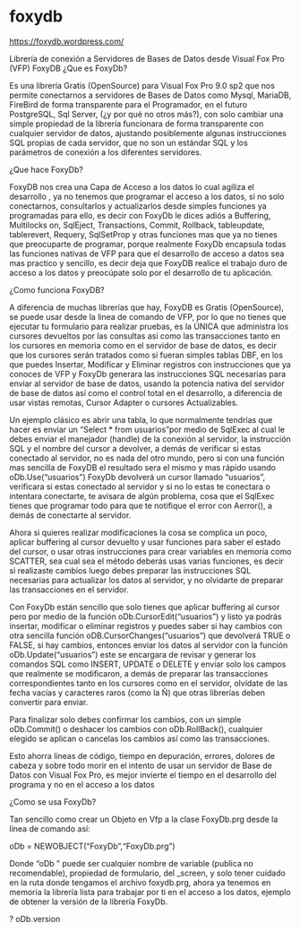 # foxydb

https://foxydb.wordpress.com/

Librería de conexión a Servidores de Bases de Datos desde Visual Fox Pro (VFP)
FoxyDB
¿Que es FoxyDb?

Es una librería Gratis (OpenSource) para Visual Fox Pro 9.0 sp2 que nos permite conectarnos a servidores de Bases de Datos como Mysql, MariaDB, FireBird de forma transparente para el Programador, en el futuro PostgreSQL, Sql Server, (¿y por qué no otros más?), con solo cambiar una simple propiedad de la librería funcionara de forma transparente con cualquier servidor de datos, ajustando posiblemente algunas instrucciones SQL propias de cada servidor, que no son un estándar SQL y los parámetros de conexión a los diferentes servidores.

¿Que hace FoxyDb?

FoxyDB nos crea una Capa de Acceso a los datos lo cual agiliza el desarrollo , ya no tenemos que programar el acceso a los datos, si no solo conectarnos, consultarlos y actualizarlos desde simples funciones ya programadas para ello, es decir con FoxyDb le dices adiós a Buffering, Multilocks on, SqlEject, Transactions, Commit, Rollback, tableupdate, tablerevert, Requery, SqlSetProp y otras funciones mas que ya no tienes que preocuparte de programar, porque realmente FoxyDb encapsula todas las funciones nativas de VFP para que el desarrollo de acceso a datos sea mas practico y sencillo, es decir deja que FoxyDB realice el trabajo duro de acceso a los datos y preocúpate solo por el desarrollo de tu aplicación.

¿Como funciona FoxyDB?

A diferencia de muchas librerías que hay, FoxyDB es Gratis (OpenSource), se puede usar desde la linea de comando de VFP, por lo que no tienes que ejecutar tu formulario para realizar pruebas, es la ÚNICA que administra los cursores devueltos por las consultas así como las transacciones tanto en los cursores en memoria como en el servidor de base de datos, es decir que los cursores serán tratados como si fueran simples tablas DBF, en los que puedes Insertar, Modificar y Eliminar registros con instrucciones que ya conoces de VFP y FoxyDb generara las instrucciones SQL necesarias para enviar al servidor de base de datos, usando la potencia nativa del servidor de base de datos así como el control total en el desarrollo, a diferencia de usar vistas remotas, Cursor Adapter o cursores Actualizables.

Un ejemplo clásico es abrir una tabla, lo que normalmente tendrías que hacer es enviar un “Select * from usuarios”por medio de SqlExec al cual le debes enviar el manejador (handle) de la conexión al servidor, la instrucción SQL y el nombre del cursor a devolver, a demás de verificar si estas conectado al servidor, no es nada del otro mundo, pero si con una función mas sencilla de FoxyDB el resultado sera el mismo y mas rápido usando oDb.Use(“usuarios”) FoxyDb devolverá un cursor llamado “usuarios”, verificara si estas conectado al servidor y si no lo estas te conectara o intentara conectarte, te avisara de algún problema, cosa que el SqlExec tienes que programar todo para que te notifique el error con Aerror(), a demás de conectarte al servidor.

Ahora si quieres realizar modificaciones la cosa se complica un poco, aplicar buffering al cursor devuelto y usar funciones para saber el estado del cursor, o usar otras instrucciones para crear variables en memoria como SCATTER, sea cual sea el método deberás usas varias funciones, es decir si realizaste cambios luego debes preparar las instrucciones SQL necesarias para actualizar los datos al servidor, y no olvidarte de preparar las transacciones en el servidor.

Con FoxyDb están sencillo que solo tienes que aplicar buffering al cursor pero por medio de la función oDb.CursorEdit(“usuarios”) y listo ya podrás insertar, modificar o eliminar registros y puedes saber si hay cambios con otra sencilla función oDB.CursorChanges(“usuarios”) que devolverá TRUE o FALSE, si hay cambios, entonces enviar los datos al servidor con la función oDb.Update(“usuarios”) este se encargara de revisar y generar los comandos SQL como INSERT, UPDATE o DELETE y enviar solo los campos que realmente se modificaron, a demás de preparar las transacciones correspondientes tanto en los cursores como en el servidor, olvídate de las fecha vacías y caracteres raros (como la Ñ) que otras librerías deben convertir para enviar.

Para finalizar solo debes confirmar los cambios, con un simple oDb.Commit() o deshacer los cambios con oDb.RollBack(), cualquier elegido se aplican o cancelas los cambios así como las transacciones.

Esto ahorra líneas de código, tiempo en depuración, errores, dolores de cabeza y sobre todo morir en el intento de usar un servidor de Base de Datos con Visual Fox Pro, es mejor invierte el tiempo en el desarrollo del programa y no en el acceso a los datos

¿Como se usa FoxyDb?

Tan sencillo como crear un Objeto en Vfp a la clase FoxyDb.prg desde la línea de comando así:

oDb = NEWOBJECT(“FoxyDb”,“FoxyDb.prg”)

Donde “oDb ” puede ser cualquier nombre de variable (publica no recomendable), propiedad de formulario, del _screen, y solo tener cuidado en la ruta donde tengamos el archivo foxydb.prg, ahora ya tenemos en memoria la librería lista para trabajar por ti en el acceso a los datos, ejemplo de obtener la versión de la librería FoxyDb.

? oDb.version
